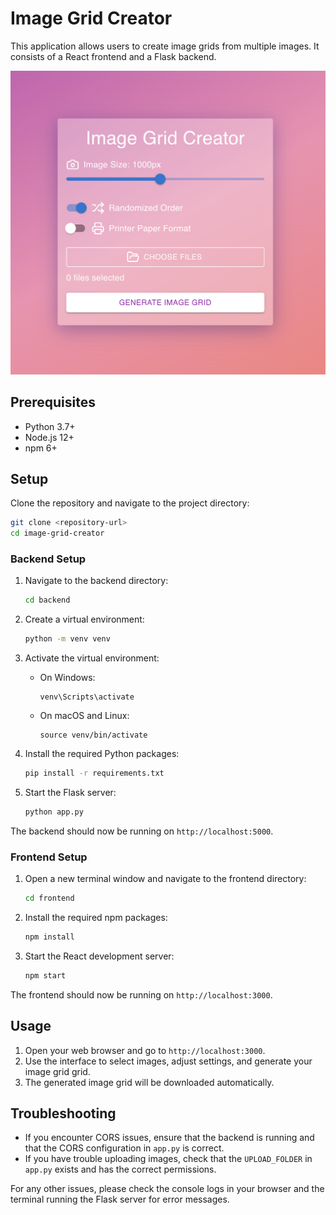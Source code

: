 # Image Grid Creator

This application allows users to create image grids from multiple images. It consists of a React frontend and a Flask backend.

![Image 1](./assets/ui_preview.png)

## Prerequisites

- Python 3.7+
- Node.js 12+
- npm 6+

## Setup

Clone the repository and navigate to the project directory:

```bash
git clone <repository-url>
cd image-grid-creator
```

### Backend Setup

1. Navigate to the backend directory:
   ```bash
   cd backend
   ```

2. Create a virtual environment:
   ```bash
   python -m venv venv
   ```

3. Activate the virtual environment:
   - On Windows:
     ```
     venv\Scripts\activate
     ```
   - On macOS and Linux:
     ```
     source venv/bin/activate
     ```

4. Install the required Python packages:
   ```bash
   pip install -r requirements.txt
   ```

5. Start the Flask server:
   ```bash
   python app.py
   ```

The backend should now be running on `http://localhost:5000`.

### Frontend Setup

1. Open a new terminal window and navigate to the frontend directory:
   ```bash
   cd frontend
   ```

2. Install the required npm packages:
   ```bash
   npm install
   ```

3. Start the React development server:
   ```bash
   npm start
   ```

The frontend should now be running on `http://localhost:3000`.

## Usage

1. Open your web browser and go to `http://localhost:3000`.
2. Use the interface to select images, adjust settings, and generate your image grid grid.
3. The generated image grid will be downloaded automatically.

## Troubleshooting

- If you encounter CORS issues, ensure that the backend is running and that the CORS configuration in `app.py` is correct.
- If you have trouble uploading images, check that the `UPLOAD_FOLDER` in `app.py` exists and has the correct permissions.

For any other issues, please check the console logs in your browser and the terminal running the Flask server for error messages.
